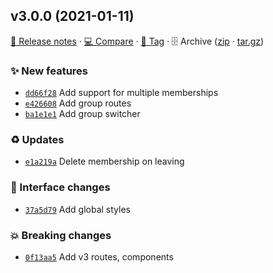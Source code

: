 ## v3.0.0 (2021-01-11)

[📝 Release notes](https://github.com/staart/ui/releases/tag/v3.0.0) · [💻 Compare](https://github.com/staart/ui/compare/v2.65.66...v3.0.0) · [🔖 Tag](https://github.com/staart/ui/tree/v3.0.0) · 🗄️ Archive ([zip](https://github.com/staart/ui/archive/v3.0.0.zip) · [tar.gz](https://github.com/staart/ui/archive/v3.0.0.tar.gz))

### ✨ New features

- [`dd66f28`](https://github.com/staart/ui/commit/dd66f28)  Add support for multiple memberships
- [`e426608`](https://github.com/staart/ui/commit/e426608)  Add group routes
- [`ba1e1e1`](https://github.com/staart/ui/commit/ba1e1e1)  Add group switcher

### ♻️ Updates

- [`e1a219a`](https://github.com/staart/ui/commit/e1a219a)  Delete membership on leaving

### 💄 Interface changes

- [`37a5d79`](https://github.com/staart/ui/commit/37a5d79)  Add global styles

### 💥 Breaking changes

- [`0f13aa5`](https://github.com/staart/ui/commit/0f13aa5)  Add v3 routes, components
